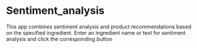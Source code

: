 # Sentiment_analysis
This app combines sentiment analysis and product recommendations based on the specified ingredient. Enter an ingredient name or text for sentiment analysis and click the corresponding button
